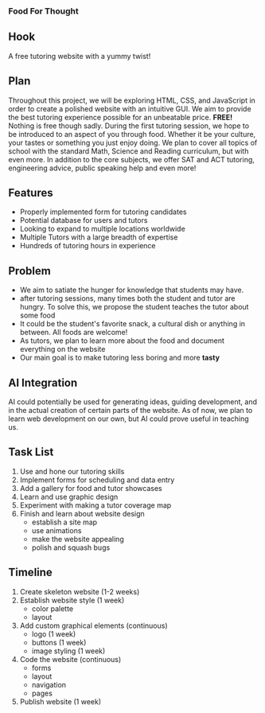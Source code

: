 ### Food For Thought

## Hook
A free tutoring website with a yummy twist!

## Plan
Throughout this project, we will be exploring HTML, CSS, and JavaScript in order to create a polished website with an intuitive GUI.
We aim to provide the best tutoring experience possible for an unbeatable price. **FREE!**
Nothing is free though sadly. During the first tutoring session, we hope to be introduced to an aspect of you through food. Whether it be your culture, your tastes or something you just enjoy doing. We plan to cover all topics of school with the standard Math, Science and Reading curriculum, but with even more. In addition to the core subjects, we offer SAT and ACT tutoring, engineering advice, public speaking help and even more!

## Features
- Properly implemented form for tutoring candidates
- Potential database for users and tutors
- Looking to expand to multiple locations worldwide
- Multiple Tutors with a large breadth of expertise
- Hundreds of tutoring hours in experience

## Problem
- We aim to satiate the hunger for knowledge that students may have.
- after tutoring sessions, many times both the student and tutor are hungry. To solve this, we propose the student teaches the tutor about some food
- It could be the student's favorite snack, a cultural dish or anything in between. All foods are welcome!
- As tutors, we plan to learn more about the food and document everything on the website
- Our main goal is to make tutoring less boring and more **tasty**

## AI Integration
AI could potentially be used for generating ideas, guiding development, and in the actual creation of certain parts of the website. As of now, we plan to learn web development on our own, but AI could prove useful in teaching us. 

## Task List
1. Use and hone our tutoring skills
2. Implement forms for scheduling and data entry
3. Add a gallery for food and tutor showcases
4. Learn and use graphic design
5. Experiment with making a tutor coverage map
6. Finish and learn about website design
   - establish a site map
   - use animations
   - make the website appealing
   - polish and squash bugs
   

## Timeline
1. Create skeleton website (1-2 weeks)
2. Establish website style (1 week)
   - color palette
   - layout
3. Add custom graphical elements (continuous)
   - logo (1 week)
   - buttons (1 week)
   - image styling (1 week)
4. Code the website (continuous)
   - forms
   - layout
   - navigation
   - pages
5. Publish website (1 week)
